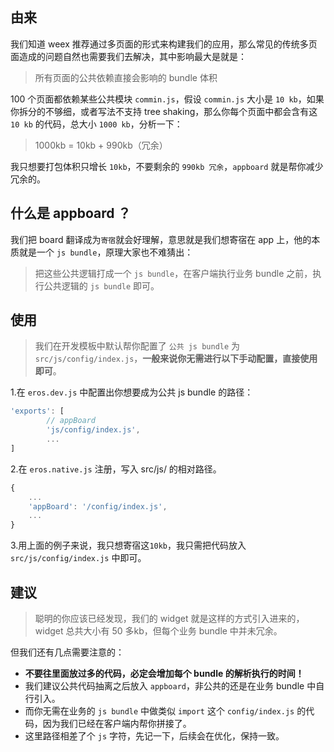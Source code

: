 ## 由来
我们知道 weex 推荐通过多页面的形式来构建我们的应用，那么常见的传统多页面造成的问题自然也需要我们去解决，其中影响最大是就是：

> 所有页面的公共依赖直接会影响的 bundle 体积

100 个页面都依赖某些公共模块 `commin.js`，假设 `commin.js` 大小是 `10 kb`，如果你拆分的不够细，或者写法不支持 tree shaking，那么你每个页面中都会含有这 `10 kb` 的代码，总大小 `1000 kb`，分析一下：

> 1000kb = 10kb + 990kb（冗余）

我只想要打包体积只增长 `10kb`，不要剩余的 `990kb 冗余`，`appboard` 就是帮你减少冗余的。

## 什么是 appboard ？
我们把 board 翻译成为`寄宿`就会好理解，意思就是我们想寄宿在 app 上，他的本质就是一个 `js bundle`，原理大家也不难猜出：

> 把这些公共逻辑打成一个 `js bundle`，在客户端执行业务 bundle 之前，执行公共逻辑的 `js bundle` 即可。

## 使用
> 我们在开发模板中默认帮你配置了 `公共 js bundle` 为 `src/js/config/index.js`，**一般来说你无需进行以下手动配置，直接使用即可**。

1.在 `eros.dev.js` 中配置出你想要成为公共 js bundle 的路径：

```js
'exports': [
		// appBoard
        'js/config/index.js',
        ...
]
```

2.在 `eros.native.js` 注册，写入 src/js/ 的相对路径。

```js
{
	...
	'appBoard': '/config/index.js',
	...
}
```

3.用上面的例子来说，我只想寄宿这`10kb`，我只需把代码放入 `src/js/config/index.js` 中即可。

## 建议
> 聪明的你应该已经发现，我们的 widget 就是这样的方式引入进来的，widget 总共大小有 50 多kb，但每个业务 bundle 中并未冗余。

但我们还有几点需要注意的：
- **不要往里面放过多的代码，必定会增加每个 bundle 的解析执行的时间！**
- 我们建议公共代码抽离之后放入 `appboard`，非公共的还是在业务 bundle 中自行引入。
- 而你无需在业务的 `js bundle` 中做类似 `import` 这个 `config/index.js` 的代码，因为我们已经在客户端内帮你拼接了。
- 这里路径相差了个 `js` 字符，先记一下，后续会在优化，保持一致。
